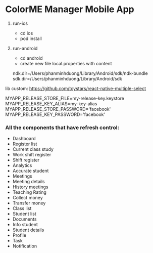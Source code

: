 # ColorME Manager Mobile App

1. run-ios
    -   cd ios
    -   pod install

2. run-android
    -   cd android
    -   create new file local.properties with content

    ndk.dir=/Users/phanminhduong/Library/Android/sdk/ndk-bundle
    sdk.dir=/Users/phanminhduong/Library/Android/sdk

lib custom: https://github.com/toystars/react-native-multiple-select


MYAPP_RELEASE_STORE_FILE=my-release-key.keystore
MYAPP_RELEASE_KEY_ALIAS=my-key-alias
MYAPP_RELEASE_STORE_PASSWORD='facebook'
MYAPP_RELEASE_KEY_PASSWORD='facebook'

### All the components that have refresh control:
- Dashboard
- Register list
- Current class study
- Work shift register
- Shift register
- Analytics
- Accurate student
- Meetings
- Meeting details
- History meetings
- Teaching Rating
- Collect money
- Transfer money
- Class list
- Student list
- Documents
- Info student
- Student details
- Profile
- Task
- Notification

